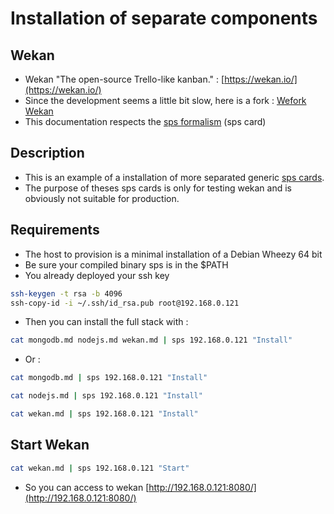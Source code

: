 # Installation of separate components

## Wekan

* Wekan "The open-source Trello-like kanban." : [https://wekan.io/](https://wekan.io/)
* Since the development seems a little bit slow, here is a fork : [Wefork Wekan](https://github.com/wefork/wekan)
* This documentation respects the [sps formalism](https://github.com/soohwa/sps) (sps card)

## Description

* This is an example of a installation of more separated generic [sps cards](https://github.com/soohwa/sps).
* The purpose of theses sps cards is only for testing wekan and is obviously not suitable for production.

## Requirements

* The host to provision is a minimal installation of a Debian Wheezy 64 bit
* Be sure your compiled binary sps is in the $PATH
* You already deployed your ssh key

```bash
ssh-keygen -t rsa -b 4096
ssh-copy-id -i ~/.ssh/id_rsa.pub root@192.168.0.121
```

* Then you can install the full stack with :

```bash
cat mongodb.md nodejs.md wekan.md | sps 192.168.0.121 "Install"
```

* Or :

```bash
cat mongodb.md | sps 192.168.0.121 "Install"
```

```bash
cat nodejs.md | sps 192.168.0.121 "Install"
```

```bash
cat wekan.md | sps 192.168.0.121 "Install"
```

## Start Wekan

```bash
cat wekan.md | sps 192.168.0.121 "Start"
```

* So you can access to wekan [http://192.168.0.121:8080/](http://192.168.0.121:8080/)

